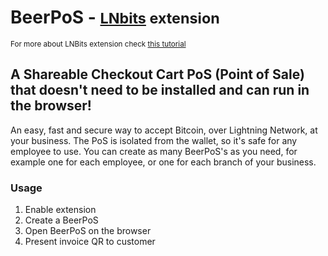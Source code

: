 # BeerPoS - <small>[LNbits](https://github.com/lnbits/lnbits) extension</small>
<small>For more about LNBits extension check [this tutorial](https://github.com/lnbits/lnbits/wiki/LNbits-Extensions)</small>

## A Shareable Checkout Cart PoS (Point of Sale) that doesn't need to be installed and can run in the browser!

An easy, fast and secure way to accept Bitcoin, over Lightning Network, at your business. The PoS is isolated from the wallet, so it's safe for any employee to use. You can create as many BeerPoS's as you need, for example one for each employee, or one for each branch of your business.

### Usage

1. Enable extension
2. Create a BeerPoS
3. Open BeerPoS on the browser
4. Present invoice QR to customer
